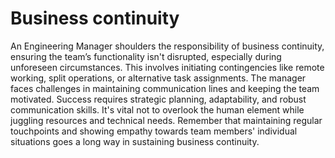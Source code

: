 # Business continuity

An Engineering Manager shoulders the responsibility of business continuity, ensuring the team’s functionality isn't disrupted, especially during unforeseen circumstances. This involves initiating contingencies like remote working, split operations, or alternative task assignments. The manager faces challenges in maintaining communication lines and keeping the team motivated. Success requires strategic planning, adaptability, and robust communication skills. It's vital not to overlook the human element while juggling resources and technical needs. Remember that maintaining regular touchpoints and showing empathy towards team members' individual situations goes a long way in sustaining business continuity.